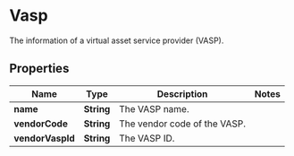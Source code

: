 

# Vasp

The information of a virtual asset service provider (VASP).

## Properties

| Name | Type | Description | Notes |
|------------ | ------------- | ------------- | -------------|
|**name** | **String** | The VASP name. |  |
|**vendorCode** | **String** | The vendor code of the VASP. |  |
|**vendorVaspId** | **String** | The VASP ID. |  |



